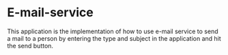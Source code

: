 # E-mail-service

This application  is  the implementation of how to use e-mail service to send a mail to a person by entering the type and subject in the application and hit the send button.
